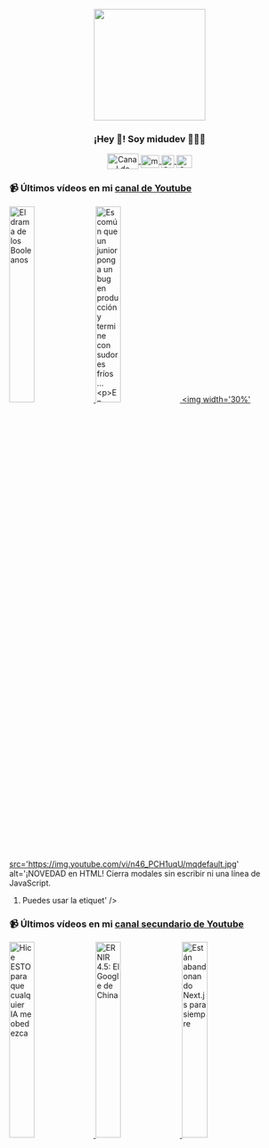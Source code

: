 <p align="center" width="300">
   <img align="center" width="200" src="https://user-images.githubusercontent.com/1561955/106762302-fda9de00-6635-11eb-99be-3ef744e60c0e.png" />
   <h3 align="center">¡Hey 👋! Soy midudev 👨🏻‍💻</h3>
</p>

<p align="center">
   <a href="https://twitch.tv/midudev" target="blank">
    <img align="center" src="https://upload.wikimedia.org/wikipedia/commons/c/ce/Twitch_logo_2019.svg" alt="Canal de Twitch de midudev" height="28px" width="56px" />
  </a>
  <span style="width: 8px;"> </span>
   <a href="https://youtube.com/midudev" target="blank">
    <img align="center" src="https://upload.wikimedia.org/wikipedia/commons/0/09/YouTube_full-color_icon_%282017%29.svg" alt="midudev" height="23px" width="33px" />
  </a>
  <span style="width: 8px;"> </span>
  <a href="https://instagram.com/midu.dev" target="blank">
    <img align="center" src="https://upload.wikimedia.org/wikipedia/commons/e/e7/Instagram_logo_2016.svg" alt="Canal de Instagram de midu.dev" height="23px" width="23px" />
  </a>
  <span style="width: 8px;"> </span>
  <a href="https://twitter.com/midudev" target="blank">
    <img align="center" src="https://upload.wikimedia.org/wikipedia/commons/thumb/6/6f/Logo_of_Twitter.svg/2491px-Logo_of_Twitter.svg.png" alt="Canal de Twitter de midudev" height="23px" width="28px" />
  </a>
</p>

### 📹 Últimos vídeos en mi [canal de Youtube](https://youtube.com/midudev?sub_confirmation=1)

<a href='https://youtu.be/5L_JtGfuNsI' target='_blank'>
  <img width='30%' src='https://img.youtube.com/vi/5L_JtGfuNsI/mqdefault.jpg' alt='El drama de los Booleanos' />
</a>
<a href='https://youtu.be/hwrWqIv5OfU' target='_blank'>
  <img width='30%' src='https://img.youtube.com/vi/hwrWqIv5OfU/mqdefault.jpg' alt='Es común que un junior ponga un bug en producción y termine con sudores fríos…

En cambio, un senior' />
</a>
<a href='https://youtu.be/n46_PCH1uqU' target='_blank'>
  <img width='30%' src='https://img.youtube.com/vi/n46_PCH1uqU/mqdefault.jpg' alt='¡NOVEDAD en HTML! Cierra modales sin escribir ni una línea de JavaScript.

1. Puedes usar la etiquet' />
</a>

### 📹 Últimos vídeos en mi [canal secundario de Youtube](https://youtube.com/midulive?sub_confirmation=1)

<a href='https://youtu.be/ZMUdY6X9U4M' target='_blank'>
  <img width='30%' src='https://img.youtube.com/vi/ZMUdY6X9U4M/mqdefault.jpg' alt='Hice ESTO para que cualquier IA me obedezca' />
</a>
<a href='https://youtu.be/GEKT4Q2oGEY' target='_blank'>
  <img width='30%' src='https://img.youtube.com/vi/GEKT4Q2oGEY/mqdefault.jpg' alt='ERNIR 4.5: El Google de China' />
</a>
<a href='https://youtu.be/9NgS6ztlGt8' target='_blank'>
  <img width='30%' src='https://img.youtube.com/vi/9NgS6ztlGt8/mqdefault.jpg' alt='Están abandonando Next.js para siempre' />
</a>